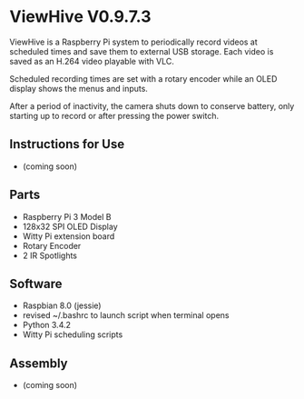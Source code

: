 # ViewHive V0.9.7.3

ViewHive is a Raspberry Pi system to periodically record videos at scheduled times and save them to external USB storage. Each video is saved as an H.264 video playable with VLC.

Scheduled recording times are set with a rotary encoder while an OLED display shows the menus and inputs.

After a period of inactivity, the camera shuts down to conserve battery, only starting up to record or after pressing the power switch.

## Instructions for Use
* (coming soon)


## Parts
* Raspberry Pi 3 Model B
* 128x32 SPI OLED Display
* Witty Pi extension board
* Rotary Encoder
* 2 IR Spotlights

## Software
* Raspbian 8.0 (jessie)
 * revised ~/.bashrc to launch script when terminal opens
* Python 3.4.2
* Witty Pi scheduling scripts

## Assembly
* (coming soon)